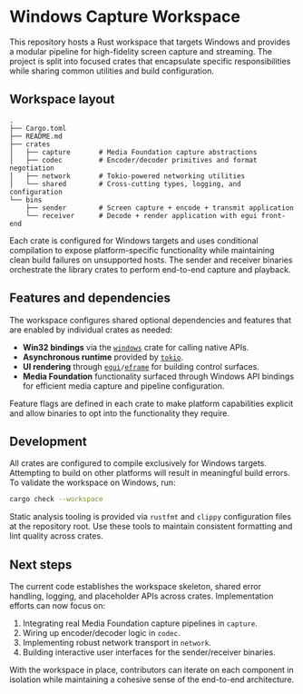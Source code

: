 # Windows Capture Workspace

This repository hosts a Rust workspace that targets Windows and provides a modular pipeline for high-fidelity screen capture and streaming. The project is split into focused crates that encapsulate specific responsibilities while sharing common utilities and build configuration.

## Workspace layout

```
.
├── Cargo.toml
├── README.md
├── crates
│   ├── capture       # Media Foundation capture abstractions
│   ├── codec         # Encoder/decoder primitives and format negotiation
│   ├── network       # Tokio-powered networking utilities
│   └── shared        # Cross-cutting types, logging, and configuration
└── bins
    ├── sender        # Screen capture + encode + transmit application
    └── receiver      # Decode + render application with egui front-end
```

Each crate is configured for Windows targets and uses conditional compilation to expose platform-specific functionality while maintaining clean build failures on unsupported hosts. The sender and receiver binaries orchestrate the library crates to perform end-to-end capture and playback.

## Features and dependencies

The workspace configures shared optional dependencies and features that are enabled by individual crates as needed:

- **Win32 bindings** via the [`windows`](https://crates.io/crates/windows) crate for calling native APIs.
- **Asynchronous runtime** provided by [`tokio`](https://crates.io/crates/tokio).
- **UI rendering** through [`egui`](https://crates.io/crates/egui)`/`[`eframe`](https://crates.io/crates/eframe) for building control surfaces.
- **Media Foundation** functionality surfaced through Windows API bindings for efficient media capture and pipeline configuration.

Feature flags are defined in each crate to make platform capabilities explicit and allow binaries to opt into the functionality they require.

## Development

All crates are configured to compile exclusively for Windows targets. Attempting to build on other platforms will result in meaningful build errors. To validate the workspace on Windows, run:

```bash
cargo check --workspace
```

Static analysis tooling is provided via `rustfmt` and `clippy` configuration files at the repository root. Use these tools to maintain consistent formatting and lint quality across crates.

## Next steps

The current code establishes the workspace skeleton, shared error handling, logging, and placeholder APIs across crates. Implementation efforts can now focus on:

1. Integrating real Media Foundation capture pipelines in `capture`.
2. Wiring up encoder/decoder logic in `codec`.
3. Implementing robust network transport in `network`.
4. Building interactive user interfaces for the sender/receiver binaries.

With the workspace in place, contributors can iterate on each component in isolation while maintaining a cohesive sense of the end-to-end architecture.
